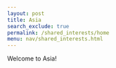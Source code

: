 ```yaml
---
layout: post 
title: Asia
search_exclude: true
permalink: /shared_interests/home
menu: nav/shared_interests.html
---
```


Welcome to Asia!